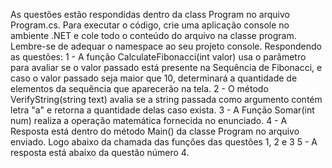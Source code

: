 As questões estão respondidas dentro da class Program no arquivo Program.cs.
Para executar o código, crie uma aplicação console no ambiente .NET e cole todo o conteúdo do arquivo na classe program. 
Lembre-se de adequar o namespace ao seu projeto console.
Respondendo as questões:
1 - A função CalculateFibonacci(int valor) usa o parâmetro para avaliar se o valor passado está presente na Sequência de Fibonacci, e caso o valor passado seja maior que 10, determinará a quantidade de elementos da sequência que aparecerão na tela. 
2 - O método VerifyString(string text) avalia se a string passada como argumento contém letra "a" e retorna a quantidade delas caso exista.
3 - A Função Somar(int num) realiza a operação matemática fornecida no enunciado. 
4 - A Resposta está dentro do método Main() da classe Program no arquivo enviado. Logo abaixo da chamada das funções das questões 1, 2 e 3
5 - A resposta está abaixo da questão número 4. 
